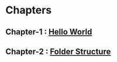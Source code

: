 # Chapters

## Chapter-1 : [Hello World](https://github.com/sanjaygd/react-basics/blob/main/Note.md)

## Chapter-2 : [Folder Structure](https://github.com/sanjaygd/react-basics/commit/d002852c8e7a7ead1c977fe755b08e1fbf586f5d)


